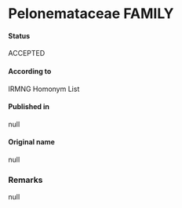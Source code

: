Pelonemataceae FAMILY
=======

#### Status
ACCEPTED

#### According to
IRMNG Homonym List

#### Published in
null

#### Original name
null

### Remarks
null